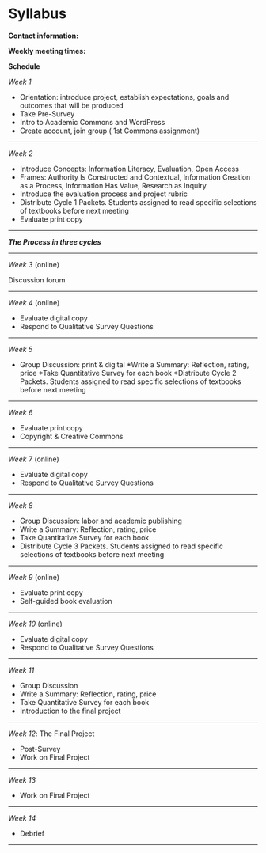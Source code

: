 # Syllabus

**Contact information:**

**Weekly meeting times:**

**Schedule**

*Week 1*

* Orientation: introduce project, establish expectations, goals and outcomes that will be produced
* Take Pre-Survey
* Intro to Academic Commons and WordPress
* Create account, join group
( 1st Commons assignment)

---

*Week 2*

* Introduce Concepts: Information Literacy, Evaluation, Open Access
* Frames: Authority Is Constructed and Contextual, Information Creation as a Process, Information Has Value, Research as Inquiry
* Introduce the evaluation process and project rubric
* Distribute Cycle 1 Packets. Students assigned to read specific selections of textbooks before next meeting
* Evaluate print copy

---

***The Process in three cycles***

---

*Week 3* (online)

Discussion forum

---

*Week 4* (online)

* Evaluate digital copy
* Respond to Qualitative Survey Questions

---

*Week 5*

* Group Discussion: print & digital 
*Write a Summary: Reflection, rating, price
*Take Quantitative Survey for each book
*Distribute Cycle 2 Packets. Students assigned to read specific selections of textbooks before next meeting

---

*Week 6*

* Evaluate print copy
* Copyright & Creative Commons

---

*Week 7* (online)

* Evaluate digital copy
* Respond to Qualitative Survey Questions

---

*Week 8*

* Group Discussion: labor and academic publishing
* Write a Summary: Reflection, rating, price
* Take Quantitative Survey for each book
* Distribute Cycle 3 Packets. Students assigned to read specific selections of textbooks before next meeting

---

*Week 9* (online)

* Evaluate print copy
* Self-guided book evaluation 

---

*Week 10* (online)

* Evaluate digital copy
* Respond to Qualitative Survey Questions

---

*Week 11*

* Group Discussion
* Write a Summary: Reflection, rating, price
* Take Quantitative Survey for each book
* Introduction to the final project

---

*Week 12*: The Final Project

* Post-Survey
* Work on Final Project

---

*Week 13* 

* Work on Final Project

---

*Week 14* 

* Debrief

---
